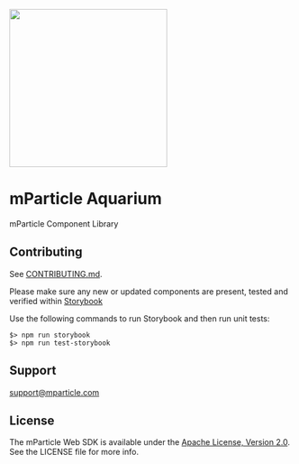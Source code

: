 <img src="https://static.mparticle.com/sdk/mp_logo_black.svg" width="280"><br>


# mParticle Aquarium
mParticle Component Library

## Contributing

See [CONTRIBUTING.md](https://github.com/mParticle/aqauarium/blob/main/CONTRIBUTING.md).

Please make sure any new or updated components are present, tested and verified within [Storybook](https://storybook.js.org/)

Use the following commands to run Storybook and then run unit tests:

```
$> npm run storybook
$> npm run test-storybook
```

## Support

<support@mparticle.com>

## License

The mParticle Web SDK is available under the [Apache License, Version 2.0](http://www.apache.org/licenses/LICENSE-2.0). See the LICENSE file for more info.
